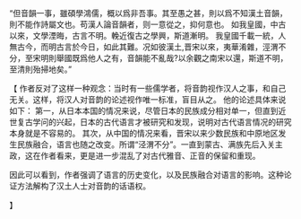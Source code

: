 “但音韻一事，雖碩學鴻儒，概以爲非吾事。其至愚之甚，則以爲不知漢土音韻，則不能作詩屬文也。苟漢人論音韻者，则一意從之，抑何意也。
如我皇國，中古以來，文學湮晦，古言不明。輓近復古之學興，斯道漸明。
我皇國千載一統，人無古今，而明古言於今日，如此其難。况如彼漢土,晋宋以來，夷華淆雜，涇渭不分，至宋明則舉國既爲他人之有，音韻能不亂哉?以余觀之南宋以還，斯道不明，至清則殆掃地矣。”

【
作者反对了这样一种观念：当时有一些儒学者，将音韵视作汉人之事，和自己无关。这样，将汉人对音韵的论述视作唯一标准，盲目从之。
他的论述具体来说如下：
第一，从日本本国的情况来说，尽管日本的民族成分相对单一，但直到近世复古学问的兴起，日本的古代语言才被研究和发现，说明对古代语言情况的研究本身就是不容易的。
其次，从中国的情况来看，晋宋以来少数民族和中原地区发生民族融合，语言也随之改变。所谓“泾渭不分”。一直到蒙古、满族先后入关主政，这在作者看来，更是进一步混乱了对古代雅音、正音的保留和重现。

因此可以看到，作者强调了语言的历史变化，以及民族融合对语言的影响。这种论证方法解构了汉土人士对音韵的话语权。


】

